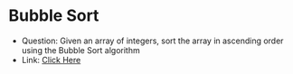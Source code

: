 
# Bubble Sort

+ Question: Given an array of integers, sort the array in ascending order using the Bubble Sort algorithm
+ Link: [Click Here](https://www.hackerrank.com/challenges/ctci-bubble-sort/) 

